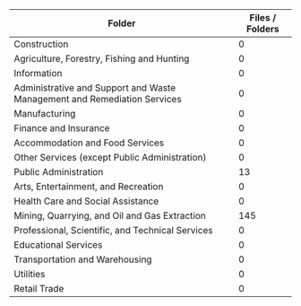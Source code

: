 | Folder                                                                   |   Files / Folders |
|--------------------------------------------------------------------------|-------------------|
| Construction                                                             |                 0 |
| Agriculture, Forestry, Fishing and Hunting                               |                 0 |
| Information                                                              |                 0 |
| Administrative and Support and Waste Management and Remediation Services |                 0 |
| Manufacturing                                                            |                 0 |
| Finance and Insurance                                                    |                 0 |
| Accommodation and Food Services                                          |                 0 |
| Other Services (except Public Administration)                            |                 0 |
| Public Administration                                                    |                13 |
| Arts, Entertainment, and Recreation                                      |                 0 |
| Health Care and Social Assistance                                        |                 0 |
| Mining, Quarrying, and Oil and Gas Extraction                            |               145 |
| Professional, Scientific, and Technical Services                         |                 0 |
| Educational Services                                                     |                 0 |
| Transportation and Warehousing                                           |                 0 |
| Utilities                                                                |                 0 |
| Retail Trade                                                             |                 0 |